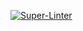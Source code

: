 [![Super-Linter](https://https://github.com/vigneshrajkumar-tw/actions-ex/actions/workflows/main/badge.svg)](https://github.com/marketplace/actions/super-linter)